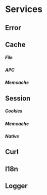 # Services

## Error

## Cache

##### File

##### APC

##### Memcache

## Session

##### Cookies

##### Memcache

##### Native

## Curl

## I18n

## Logger
